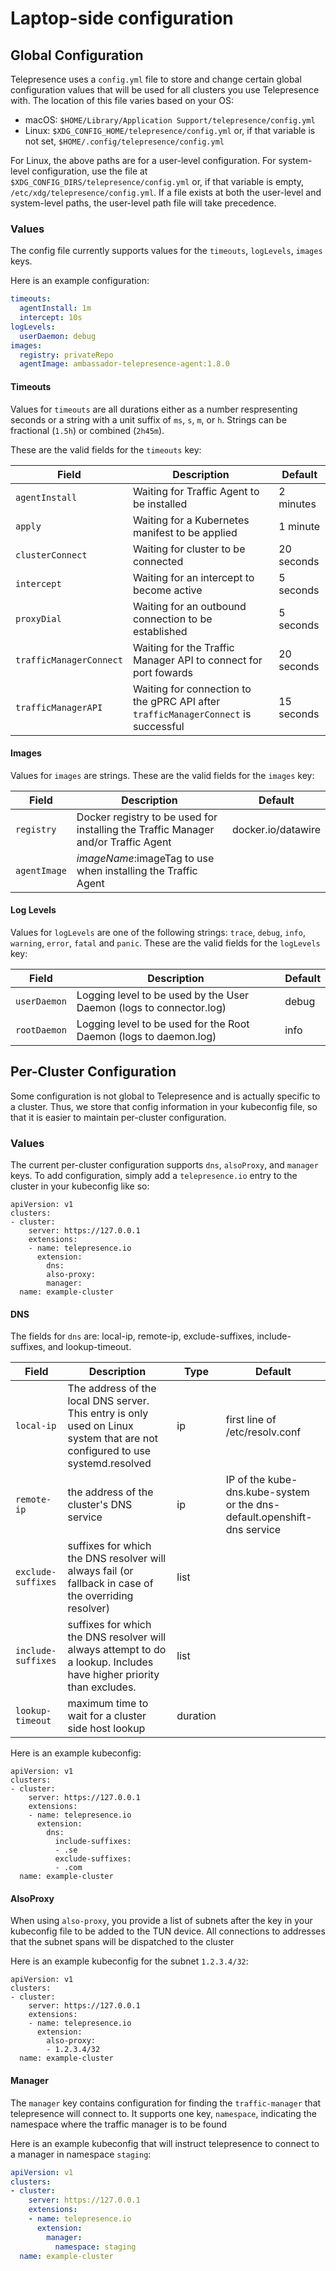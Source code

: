# Laptop-side configuration

## Global Configuration
Telepresence uses a `config.yml` file to store and change certain global configuration values that will be used for all clusters you use Telepresence with.  The location of this file varies based on your OS:

* macOS: `$HOME/Library/Application Support/telepresence/config.yml`
* Linux: `$XDG_CONFIG_HOME/telepresence/config.yml` or, if that variable is not set, `$HOME/.config/telepresence/config.yml`

For Linux, the above paths are for a user-level configuration. For system-level configuration, use the file at `$XDG_CONFIG_DIRS/telepresence/config.yml` or, if that variable is empty, `/etc/xdg/telepresence/config.yml`.  If a file exists at both the user-level and system-level paths, the user-level path file will take precedence.

### Values

The config file currently supports values for the `timeouts`, `logLevels`, `images` keys.

Here is an example configuration:

```yaml
timeouts:
  agentInstall: 1m
  intercept: 10s
logLevels:
  userDaemon: debug
images:
  registry: privateRepo
  agentImage: ambassador-telepresence-agent:1.8.0
```

#### Timeouts
Values for `timeouts` are all durations either as a number respresenting seconds or a string with a unit suffix of `ms`, `s`, `m`, or `h`.  Strings can be fractional (`1.5h`) or combined (`2h45m`).

These are the valid fields for the `timeouts` key:

|Field|Description|Default|
|---|---|---|
|`agentInstall`|Waiting for Traffic Agent to be installed|2 minutes|
|`apply`|Waiting for a Kubernetes manifest to be applied|1 minute|
|`clusterConnect`|Waiting for cluster to be connected|20 seconds|
|`intercept`|Waiting for an intercept to become active|5 seconds|
|`proxyDial`|Waiting for an outbound connection to be established|5 seconds|
|`trafficManagerConnect`|Waiting for the Traffic Manager API to connect for port fowards|20 seconds|
|`trafficManagerAPI`|Waiting for connection to the gPRC API after `trafficManagerConnect` is successful|15 seconds|

#### Images
Values for `images` are strings.
These are the valid fields for the `images` key:

|Field|Description|Default|
|---|---|---|
|`registry`|Docker registry to be used for installing the Traffic Manager and/or Traffic Agent|docker.io/datawire|
|`agentImage`|$imageName:$imageTag to use when installing the Traffic Agent||

#### Log Levels
Values for `logLevels` are one of the following strings: `trace`, `debug`, `info`, `warning`, `error`, `fatal` and `panic`.
These are the valid fields for the `logLevels` key:

|Field|Description|Default|
|---|---|---|
|`userDaemon`|Logging level to be used by the User Daemon (logs to connector.log)|debug|
|`rootDaemon`|Logging level to be used for the Root Daemon (logs to daemon.log)|info|

## Per-Cluster Configuration
Some configuration is not global to Telepresence and is actually specific to a cluster.  Thus, we store that config information in your kubeconfig file, so that it is easier to maintain per-cluster configuration.

### Values
The current per-cluster configuration supports `dns`, `alsoProxy`, and `manager` keys.
To add configuration, simply add a `telepresence.io` entry to the cluster in your kubeconfig like so:

```
apiVersion: v1
clusters:
- cluster:
    server: https://127.0.0.1
    extensions:
    - name: telepresence.io
      extension:
        dns:
        also-proxy:
        manager:
  name: example-cluster
```
#### DNS
The fields for `dns` are: local-ip, remote-ip, exclude-suffixes, include-suffixes, and lookup-timeout.

|Field|Description|Type|Default|
|---|---|---|---|
|`local-ip`|The address of the local DNS server. This entry is only used on Linux system that are not configured to use systemd.resolved|ip|first line of /etc/resolv.conf|
|`remote-ip`|the address of the cluster's DNS service|ip|IP of the kube-dns.kube-system or the dns-default.openshift-dns service|
|`exclude-suffixes`|suffixes for which the DNS resolver will always fail (or fallback in case of the overriding resolver)|list||
|`include-suffixes`|suffixes for which the DNS resolver will always attempt to do a lookup. Includes have higher priority than excludes.|list||
|`lookup-timeout`|maximum time to wait for a cluster side host lookup|duration||

Here is an example kubeconfig:
```
apiVersion: v1
clusters:
- cluster:
    server: https://127.0.0.1
    extensions:
    - name: telepresence.io
      extension:
        dns:
          include-suffixes:
          - .se
          exclude-suffixes:
          - .com
  name: example-cluster
```


#### AlsoProxy
When using `also-proxy`, you provide a list of subnets after the key in your kubeconfig file to be added to the TUN device. All connections to addresses that the subnet spans will be dispatched to the cluster

Here is an example kubeconfig for the subnet `1.2.3.4/32`:
```
apiVersion: v1
clusters:
- cluster:
    server: https://127.0.0.1
    extensions:
    - name: telepresence.io
      extension:
        also-proxy:
        - 1.2.3.4/32
  name: example-cluster
```

#### Manager

The `manager` key contains configuration for finding the `traffic-manager` that telepresence will connect to. It supports one key, `namespace`, indicating the namespace where the traffic manager is to be found

Here is an example kubeconfig that will instruct telepresence to connect to a manager in namespace `staging`:

```yaml
apiVersion: v1
clusters:
- cluster:
    server: https://127.0.0.1
    extensions:
    - name: telepresence.io
      extension:
        manager:
          namespace: staging
  name: example-cluster
```
